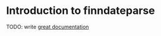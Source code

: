 # Introduction to finndateparse

TODO: write [great documentation](http://jacobian.org/writing/what-to-write/)
